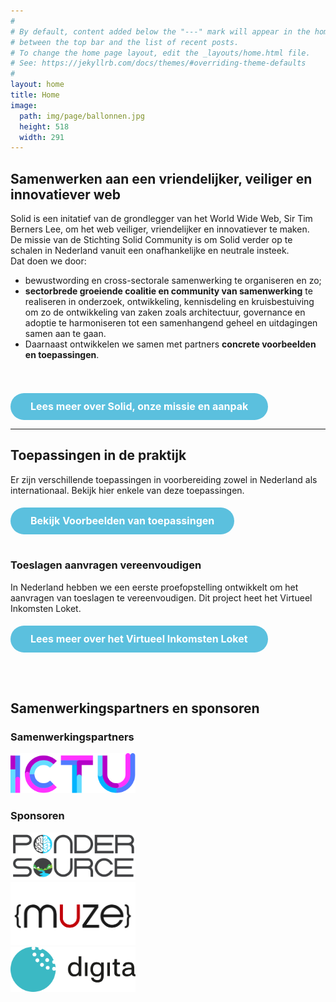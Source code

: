 ```yaml
---
#
# By default, content added below the "---" mark will appear in the home page
# between the top bar and the list of recent posts.
# To change the home page layout, edit the _layouts/home.html file.
# See: https://jekyllrb.com/docs/themes/#overriding-theme-defaults
#
layout: home
title: Home
image:
  path: img/page/ballonnen.jpg
  height: 518
  width: 291
---
```


## Samenwerken aan een vriendelijker, veiliger en innovatiever web
Solid is een initatief van de grondlegger van het World Wide Web, Sir Tim Berners Lee, om het web veiliger, vriendelijker en innovatiever te maken. <br>
De missie van de Stichting Solid Community is om Solid verder op te schalen in Nederland vanuit een onafhankelijke en neutrale insteek.<br>
Dat doen we door: 

* bewustwording en cross-sectorale samenwerking te organiseren en zo;<br> 
* **sectorbrede groeiende coalitie en community van samenwerking** te realiseren in onderzoek, ontwikkeling, kennisdeling en kruisbestuiving om zo de ontwikkeling van zaken zoals architectuur, governance en adoptie te harmoniseren tot een samenhangend geheel en uitdagingen samen aan te gaan. <br> 
* Daarnaast ontwikkelen we samen met partners **concrete voorbeelden en toepassingen**.
 <br> 
<br>
<form action="aanpak.html">
    <input type="submit" value="Lees meer over Solid, onze missie en aanpak" id="nameform" class="btn btn-info" style="-webkit-box-sizing: border-box;-moz-box-sizing: border-box;box-sizing: border-box;margin: 0;font: inherit;color: white;overflow: visible;text-transform: none;-webkit-appearance: button;cursor: pointer;font-family: inherit;font-size: 16px;line-height: 1.42857143;display: inline-block;padding: 10px 32px;margin-bottom: 0;font-weight: bold;text-align: center;white-space: nowrap;vertical-align: middle;-ms-touch-action: manipulation;touch-action: manipulation;-webkit-user-select: none;-moz-user-select: none;-ms-user-select: none;user-select: none;background-image: none;border: 1px solid transparent;border-radius: 30px;background-color: #5bc0de;border-color: #46b8da;border-width: 0;margin-top: 5px; margin-left: 0px ;width: auto;"/>
</form>

---

## Toepassingen in de praktijk
Er zijn verschillende toepassingen in voorbereiding zowel in Nederland als internationaal. Bekijk hier enkele van deze toepassingen.
<form action="toepassingen.html">
    <input type="submit" value="Bekijk Voorbeelden van toepassingen" id="nameform" class="btn btn-info" style="-webkit-box-sizing: border-box;-moz-box-sizing: border-box;box-sizing: border-box;margin: 0;font: inherit;color: white;overflow: visible;text-transform: none;-webkit-appearance: button;cursor: pointer;font-family: inherit;font-size: 16px;line-height: 1.42857143;display: inline-block;padding: 10px 32px;margin-bottom: 0;font-weight: bold;text-align: center;white-space: nowrap;vertical-align: middle;-ms-touch-action: manipulation;touch-action: manipulation;-webkit-user-select: none;-moz-user-select: none;-ms-user-select: none;user-select: none;background-image: none;border: 1px solid transparent;border-radius: 30px;background-color: #5bc0de;border-color: #46b8da;border-width: 0;margin-top: 5px; margin-left: 0px ;width: auto;"/>
</form>
<br>

### Toeslagen aanvragen vereenvoudigen
In Nederland hebben we een eerste proefopstelling ontwikkelt om het aanvragen van toeslagen te vereenvoudigen. Dit project heet het Virtueel Inkomsten Loket.
<form action="VIL.html">
    <input type="submit" value="Lees meer over het Virtueel Inkomsten Loket" id="nameform" class="btn btn-info" style="-webkit-box-sizing: border-box;-moz-box-sizing: border-box;box-sizing: border-box;margin: 0;font: inherit;color: white;overflow: visible;text-transform: none;-webkit-appearance: button;cursor: pointer;font-family: inherit;font-size: 16px;line-height: 1.42857143;display: inline-block;padding: 10px 32px;margin-bottom: 0;font-weight: bold;text-align: center;white-space: nowrap;vertical-align: middle;-ms-touch-action: manipulation;touch-action: manipulation;-webkit-user-select: none;-moz-user-select: none;-ms-user-select: none;user-select: none;background-image: none;border: 1px solid transparent;border-radius: 30px;background-color: #5bc0de;border-color: #46b8da;border-width: 0;margin-top: 5px; margin-left: 0px ;width: auto;"/>
</form>

<br><br>


## Samenwerkingspartners en sponsoren

### Samenwerkingspartners

<img src="img/partners/ICTU.svg" width="200px" margin-right="16px"/>     
<br>

### Sponsoren

<a href="https://www.pondersource.com" target="_blank"><img src="img/partners/pondersource.jpg" style="width:200px;"></a><br>
<a href="https://www.muze.nl" target="_blank"><img src="img/partners/muze.png" style="width:200px;"></a><br>
<a href="https://www.digita.ai" target="_blank"><img src="img/partners/digita.svg" style="width:200px;"></a><br>

